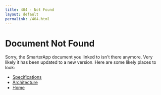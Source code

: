```yaml
---
title: 404 - Not Found
layout: default
permalink: /404.html
---
```

# Document Not Found

Sorry, the SmarterApp document you linked to isn't there anymore. Very likely it has been updated to a new version. Here are some likely places to look:

* [Specifications](http://www.smarterapp.org/specifications.html)
* [Architecture](http://www.smarterapp.org/architecture.html)
* [Home](http://www.smarterapp.org)
